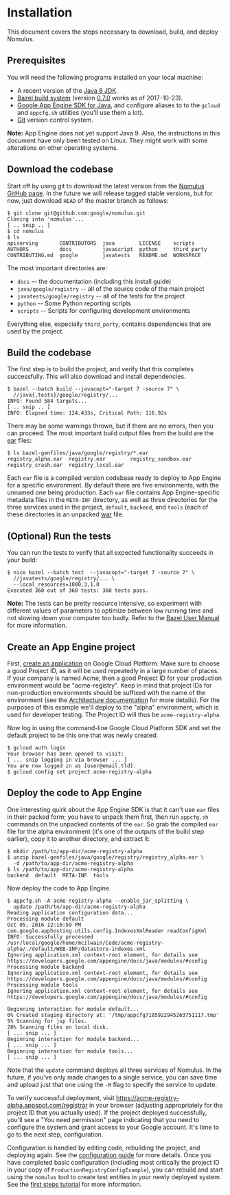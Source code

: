 # Installation

This document covers the steps necessary to download, build, and deploy Nomulus.

## Prerequisites

You will need the following programs installed on your local machine:

*   A recent version of the [Java 8 JDK][java-jdk8].
*   [Bazel build system](http://bazel.io/) (version [0.7.0][bazel-version] works
    as of 2017-10-23).
*   [Google App Engine SDK for Java][app-engine-sdk], and configure aliases to
    to the `gcloud` and `appcfg.sh` utilities (you'll use them a lot).
*   [Git](https://git-scm.com/) version control system.

**Note:** App Engine does not yet support Java 9. Also, the instructions in this
document have only been tested on Linux. They might work with some alterations
on other operating systems.

## Download the codebase

Start off by using git to download the latest version from the [Nomulus GitHub
page](https://github.com/google/nomulus). In the future we will release tagged
stable versions, but for now, just download `HEAD` of the master branch as
follows:

```shell
$ git clone git@github.com:google/nomulus.git
Cloning into 'nomulus'...
[ .. snip .. ]
$ cd nomulus
$ ls
apiserving       CONTRIBUTORS  java        LICENSE    scripts
AUTHORS          docs          javascript  python     third_party
CONTRIBUTING.md  google        javatests   README.md  WORKSPACE
```

The most important directories are:

*   `docs` -- the documentation (including this install guide)
*   `java/google/registry` -- all of the source code of the main project
*   `javatests/google/registry` -- all of the tests for the project
*   `python` -- Some Python reporting scripts
*   `scripts` -- Scripts for configuring development environments

Everything else, especially `third_party`, contains dependencies that are used
by the project.

## Build the codebase

The first step is to build the project, and verify that this completes
successfully. This will also download and install dependencies.

```shell
$ bazel --batch build --javacopt="-target 7 -source 7" \
  //java{,tests}/google/registry/...
INFO: Found 584 targets...
[ .. snip .. ]
INFO: Elapsed time: 124.433s, Critical Path: 116.92s
```

There may be some warnings thrown, but if there are no errors, then you can
proceed. The most important build output files from the build are the
[ear](https://en.wikipedia.org/wiki/EAR_\(file_format\)) files:

```shell
$ ls bazel-genfiles/java/google/registry/*.ear
registry_alpha.ear  registry.ear        registry_sandbox.ear
registry_crash.ear  registry_local.ear
```

Each `ear` file is a compiled version codebase ready to deploy to App Engine for
a specific environment. By default there are five environments, with the unnamed
one being production. Each `ear` file contains App Engine-specific metadata
files in the `META-INF` directory, as well as three directories for the three
services used in the project, `default`, `backend`, and `tools` (each of these
directories is an unpacked
[war](https://en.wikipedia.org/wiki/WAR_\(file_format\)) file.

## (Optional) Run the tests

You can run the tests to verify that all expected functionality succeeds in your
build:

```shell
$ nice bazel --batch test  --javacopt="-target 7 -source 7" \
  //javatests/google/registry/... \
  --local_resources=1000,3,1.0
Executed 360 out of 360 tests: 360 tests pass.
```

**Note:** The tests can be pretty resource intensive, so experiment with
different values of parameters to optimize between low running time and not
slowing down your computer too badly. Refer to the [Bazel User
Manual](https://www.bazel.io/versions/master/docs/bazel-user-manual.html) for
more information.

## Create an App Engine project

First, [create an
application](https://cloud.google.com/appengine/docs/java/quickstart) on Google
Cloud Platform. Make sure to choose a good Project ID, as it will be used
repeatedly in a large number of places. If your company is named Acme, then a
good Project ID for your production environment would be "acme-registry". Keep
in mind that project IDs for non-production environments should be suffixed with
the name of the environment (see the [Architecture
documentation](./architecture.md) for more details). For the purposes of this
example we'll deploy to the "alpha" environment, which is used for developer
testing. The Project ID will thus be `acme-registry-alpha`.

Now log in using the command-line Google Cloud Platform SDK and set the default
project to be this one that was newly created:

```shell
$ gcloud auth login
Your browser has been opened to visit:
[ ... snip logging in via browser ... ]
You are now logged in as [user@email.tld].
$ gcloud config set project acme-registry-alpha
```

## Deploy the code to App Engine

One interesting quirk about the App Engine SDK is that it can't use `ear` files
in their packed form; you have to unpack them first, then run `appcfg.sh`
commands on the unpacked contents of the `ear`. So grab the compiled `ear` file
for the alpha environment (it's one of the outputs of the build step earlier),
copy it to another directory, and extract it:

```shell
$ mkdir /path/to/app-dir/acme-registry-alpha
$ unzip bazel-genfiles/java/google/registry/registry_alpha.ear \
  -d /path/to/app-dir/acme-registry-alpha
$ ls /path/to/app-dir/acme-registry-alpha
backend  default  META-INF  tools
```

Now deploy the code to App Engine.

```shell
$ appcfg.sh -A acme-registry-alpha --enable_jar_splitting \
  update /path/to/app-dir/acme-registry-alpha
Reading application configuration data...
Processing module default
Oct 05, 2016 12:16:59 PM com.google.apphosting.utils.config.IndexesXmlReader readConfigXml
INFO: Successfully processed /usr/local/google/home/mcilwain/Code/acme-registry-alpha/./default/WEB-INF/datastore-indexes.xml
Ignoring application.xml context-root element, for details see https://developers.google.com/appengine/docs/java/modules/#config
Processing module backend
Ignoring application.xml context-root element, for details see https://developers.google.com/appengine/docs/java/modules/#config
Processing module tools
Ignoring application.xml context-root element, for details see https://developers.google.com/appengine/docs/java/modules/#config

Beginning interaction for module default...
0% Created staging directory at: '/tmp/appcfg7185922945263751117.tmp'
5% Scanning for jsp files.
20% Scanning files on local disk.
[ ... snip ... ]
Beginning interaction for module backend...
[ ... snip ... ]
Beginning interaction for module tools...
[ ... snip ... ]
```

Note that the `update` command deploys all three services of Nomulus. In the
future, if you've only made changes to a single service, you can save time and
upload just that one using the `-M` flag to specify the service to update.

To verify successful deployment, visit
https://acme-registry-alpha.appspot.com/registrar in your browser (adjusting
appropriately for the project ID that you actually used). If the project
deployed successfully, you'll see a "You need permission" page indicating that
you need to configure the system and grant access to your Google account. It's
time to go to the next step, configuration.

Configuration is handled by editing code, rebuilding the project, and deploying
again. See the [configuration guide](./configuration.md) for more details. Once
you have completed basic configuration (including most critically the project ID
in your copy of `ProductionRegistryConfigExample`), you can rebuild and start
using the `nomulus` tool to create test entities in your newly deployed system.
See the [first steps tutorial](./first-steps-tutorial.md) for more information.

[app-engine-sdk]: https://cloud.google.com/appengine/docs/java/download
[java-jdk8]: http://www.oracle.com/technetwork/java/javase/downloads
[bazel-version]: https://github.com/bazelbuild/bazel/releases/download/0.7.0/bazel-0.7.0-installer-linux-x86_64.sh
